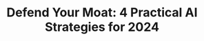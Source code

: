 ---
title: "Defend Your Moat: 4 Practical AI Strategies for 2024"
slug: "four-practical-ai-strategies-for-2024"
draft: false
event_date: "2023-12-12"
image: "img/resources/webinars/four-practical-ai-strategies-for-2024.webp"
name: "Defend Your Moat: 4 Practical AI Strategies for 2024"
description: "How should business and tech leaders approach 2024? We've talked to hundreds of leaders over the past year and worked on a variety of machine learning projects, including fine-tuning multiple open source LLMs. In this webinar, we'll share our strategic framework with 4 sensible (and cost effective) approaches you and your organization can implement to defend and deepen your moat in 2024 and beyond."
events: ['Webinar']
registration_link: "https://us06web.zoom.us/webinar/register/6017013025890/WN_DMqpJPulQY-_0-RpVJklGg#/registration"
call_to_action: Register Now
video_link: https://www.youtube.com/embed/phdASG6yAsM?si=Z5f3RVeVDPJK_Tj1
audio_link:
categories: ['Video']
presenters: ['Edwin Schmierer', 'Benjamin Bengfort']
topics: ['AI', 'ML', 'Strategy']
---
